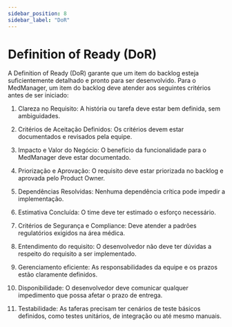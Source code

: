 ```yaml
---
sidebar_position: 8
sidebar_label: "DoR"
---
```


# Definition of Ready (DoR) 

A Definition of Ready (DoR) garante que um item do backlog esteja suficientemente detalhado e pronto para ser desenvolvido. Para o MedManager, um item do backlog deve atender aos seguintes critérios antes de ser iniciado:

1. Clareza no Requisito: A história ou tarefa deve estar bem definida, sem ambiguidades.

2. Critérios de Aceitação Definidos: Os critérios devem estar documentados e revisados pela equipe.

3. Impacto e Valor do Negócio: O benefício da funcionalidade para o MedManager deve estar documentado.

4. Priorização e Aprovação: O requisito deve estar priorizada no backlog e aprovada pelo Product Owner.

5. Dependências Resolvidas: Nenhuma dependência crítica pode impedir a implementação.

6. Estimativa Concluída: O time deve ter estimado o esforço necessário.

7. Critérios de Segurança e Compliance: Deve atender a padrões regulatórios exigidos na área médica.

8. Entendimento do requisito: O desenvolvedor não deve ter dúvidas a respeito do requisito a ser implementado.

9. Gerenciamento eficiente: As responsabilidades da equipe e os prazos estão claramente definidos.

10. Disponibilidade: O desenvolvedor deve comunicar qualquer impedimento que possa afetar o prazo de entrega.

11. Testabilidade: As taferas precisam ter cenários de teste básicos definidos, como testes unitários, de integração ou até mesmo manuais.